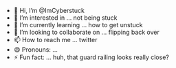 - 👋 Hi, I’m @ImCyberstuck
- 👀 I’m interested in ... not being stuck
- 🌱 I’m currently learning ... how to get unstuck
- 💞️ I’m looking to collaborate on ... flipping back over
- 📫 How to reach me ... twitter
- 😄 Pronouns: ...
- ⚡ Fun fact: ... huh, that guard railing looks really close?

<!---
ImCyberstuck/ImCyberstuck is a ✨ special ✨ repository because its `README.md` (this file) appears on your GitHub profile.
You can click the Preview link to take a look at your changes.
--->
